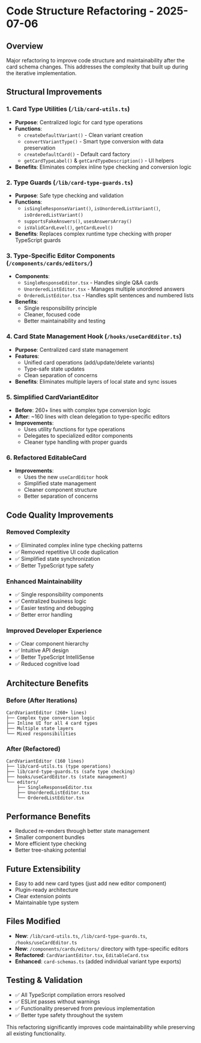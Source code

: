 # Code Structure Refactoring - 2025-07-06

## Overview
Major refactoring to improve code structure and maintainability after the card schema changes. This addresses the complexity that built up during the iterative implementation.

## Structural Improvements

### 1. **Card Type Utilities** (`/lib/card-utils.ts`)
- **Purpose**: Centralized logic for card type operations
- **Functions**:
  - `createDefaultVariant()` - Clean variant creation
  - `convertVariantType()` - Smart type conversion with data preservation
  - `createDefaultCard()` - Default card factory
  - `getCardTypeLabel()` & `getCardTypeDescription()` - UI helpers
- **Benefits**: Eliminates complex inline type checking and conversion logic

### 2. **Type Guards** (`/lib/card-type-guards.ts`)
- **Purpose**: Safe type checking and validation
- **Functions**:
  - `isSingleResponseVariant()`, `isUnorderedListVariant()`, `isOrderedListVariant()`
  - `supportsFakeAnswers()`, `usesAnswersArray()`
  - `isValidCardLevel()`, `getCardLevel()`
- **Benefits**: Replaces complex runtime type checking with proper TypeScript guards

### 3. **Type-Specific Editor Components** (`/components/cards/editors/`)
- **Components**:
  - `SingleResponseEditor.tsx` - Handles single Q&A cards
  - `UnorderedListEditor.tsx` - Manages multiple unordered answers
  - `OrderedListEditor.tsx` - Handles split sentences and numbered lists
- **Benefits**: 
  - Single responsibility principle
  - Cleaner, focused code
  - Better maintainability and testing

### 4. **Card State Management Hook** (`/hooks/useCardEditor.ts`)
- **Purpose**: Centralized card state management
- **Features**:
  - Unified card operations (add/update/delete variants)
  - Type-safe state updates
  - Clean separation of concerns
- **Benefits**: Eliminates multiple layers of local state and sync issues

### 5. **Simplified CardVariantEditor**
- **Before**: 260+ lines with complex type conversion logic
- **After**: ~160 lines with clean delegation to type-specific editors
- **Improvements**:
  - Uses utility functions for type operations
  - Delegates to specialized editor components
  - Cleaner type handling with proper guards

### 6. **Refactored EditableCard**
- **Improvements**:
  - Uses the new `useCardEditor` hook
  - Simplified state management
  - Cleaner component structure
  - Better separation of concerns

## Code Quality Improvements

### **Removed Complexity**
- ✅ Eliminated complex inline type checking patterns
- ✅ Removed repetitive UI code duplication
- ✅ Simplified state synchronization
- ✅ Better TypeScript type safety

### **Enhanced Maintainability**
- ✅ Single responsibility components
- ✅ Centralized business logic
- ✅ Easier testing and debugging
- ✅ Better error handling

### **Improved Developer Experience**
- ✅ Clear component hierarchy
- ✅ Intuitive API design
- ✅ Better TypeScript IntelliSense
- ✅ Reduced cognitive load

## Architecture Benefits

### **Before (After Iterations)**
```
CardVariantEditor (260+ lines)
├── Complex type conversion logic
├── Inline UI for all 4 card types
├── Multiple state layers
└── Mixed responsibilities
```

### **After (Refactored)**
```
CardVariantEditor (160 lines)
├── lib/card-utils.ts (type operations)
├── lib/card-type-guards.ts (safe type checking)
├── hooks/useCardEditor.ts (state management)
└── editors/
    ├── SingleResponseEditor.tsx
    ├── UnorderedListEditor.tsx
    └── OrderedListEditor.tsx
```

## Performance Benefits
- Reduced re-renders through better state management
- Smaller component bundles
- More efficient type checking
- Better tree-shaking potential

## Future Extensibility
- Easy to add new card types (just add new editor component)
- Plugin-ready architecture
- Clear extension points
- Maintainable type system

## Files Modified
- **New**: `/lib/card-utils.ts`, `/lib/card-type-guards.ts`, `/hooks/useCardEditor.ts`
- **New**: `/components/cards/editors/` directory with type-specific editors
- **Refactored**: `CardVariantEditor.tsx`, `EditableCard.tsx`
- **Enhanced**: `card-schemas.ts` (added individual variant type exports)

## Testing & Validation
- ✅ All TypeScript compilation errors resolved
- ✅ ESLint passes without warnings
- ✅ Functionality preserved from previous implementation
- ✅ Better type safety throughout the system

This refactoring significantly improves code maintainability while preserving all existing functionality.